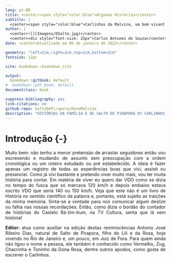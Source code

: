 ```yaml
---
lang: pt-BR
title: <center><span style="color:blue">Algumas Histórias</center>
subtitle: |
  <center><span style="color:blue">Carlinhos da Malvina, um bom vivant na sua própria definição: Minha Família e Minha Cidade</center>
author: |
  <center>![](Imagens/OSalto.jpg)</center>
  <center><div style="font-size: 25px">Carlos Antunes de Souza</center>
date: <center>Atualizado em 06 de janeiro de 2022</center>

geometry: "left=2cm,right=2cm,top=2cm,bottom=2cm"
fontsize: 12pt

site: bookdown::bookdown_site

output:
  bookdown::gitbook: default
#  bookdown::pdf_book: default
documentclass: book

suppress-bibliography: yes
link-citations: no
github-repo: SaltoDePirapora/DonaMalvina
description: "HISTÓRIAS DA FAMÍLIA E DE SALTO DE PIRAPORA BY CARLINHOS DA MALVINA, UM BOM VIVANT NA SUA PRÓPRIA DEFINIÇÃO"
---
```


# Introdução {-}
<div style="text-align: justify">
Muito bem: não tenho a menor pretensão de arrastar seguidores então vou escrevendo e mudando de assunto sem preocupação com a ordem cronológica ou um roteiro estudado ou pré estabelecido. A ideia é fazer apenas um registro de todas as experiências boas que vivi, assisti ou presenciei. Como já vivi bastante e pretendo viver muito mais, vou ter muita história para contar. Em matéria de viver eu quero dar VDO como se dizia no tempo do fusca que só marcava 120 km/h e depois embaixo estava escrito VDO que seria 140 ou 150 km/h.      
Veja que este não é um livro de História no sentido científico da palavra e, portanto, está sujeito as traições da minha memória. Sinta-se a vontade para nos comunicar algum deslize ou falha nas nossas recordações.     
Então, como dizia o bordão do contador de histórias do Castelo Rá-tim-bum, na TV Cultura, senta que lá vem história!     

**Editor:** atua como auxiliar na edição destas reminiscências Antonio José Ribeiro Dias, natural de Salto de Pirapora, filho do Lili e da Rosa, hoje vivendo no Rio de Janeiro e, um pouco, em Juiz de Fora. Para quem ainda não ligou o nome a pessoa, ele também é conhecido como Vermelho, Zug, Chacrinha e Toninho da Dona Rosa, dentre outros apodos, como gosta de escrever o Carlinhos.
